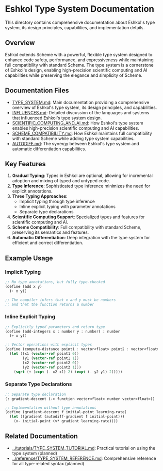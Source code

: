 # Eshkol Type System Documentation

This directory contains comprehensive documentation about Eshkol's type system, its design principles, capabilities, and implementation details.

## Overview

Eshkol extends Scheme with a powerful, flexible type system designed to enhance code safety, performance, and expressiveness while maintaining full compatibility with standard Scheme. The type system is a cornerstone of Eshkol's design, enabling high-precision scientific computing and AI capabilities while preserving the elegance and simplicity of Scheme.

## Documentation Files

- [TYPE_SYSTEM.md](TYPE_SYSTEM.md): Main documentation providing a comprehensive overview of Eshkol's type system, its design principles, and capabilities.
- [INFLUENCES.md](INFLUENCES.md): Detailed discussion of the languages and systems that influenced Eshkol's type system design.
- [SCIENTIFIC_COMPUTING_AND_AI.md](SCIENTIFIC_COMPUTING_AND_AI.md): How Eshkol's type system enables high-precision scientific computing and AI capabilities.
- [SCHEME_COMPATIBILITY.md](SCHEME_COMPATIBILITY.md): How Eshkol maintains full compatibility with standard Scheme while adding type system capabilities.
- [AUTODIFF.md](AUTODIFF.md): The synergy between Eshkol's type system and automatic differentiation capabilities.

## Key Features

1. **Gradual Typing**: Types in Eshkol are optional, allowing for incremental adoption and mixing of typed and untyped code.
2. **Type Inference**: Sophisticated type inference minimizes the need for explicit annotations.
3. **Three Typing Approaches**:
   - Implicit typing through type inference
   - Inline explicit typing with parameter annotations
   - Separate type declarations
4. **Scientific Computing Support**: Specialized types and features for scientific computing and AI.
5. **Scheme Compatibility**: Full compatibility with standard Scheme, preserving its semantics and features.
6. **Automatic Differentiation**: Deep integration with the type system for efficient and correct differentiation.

## Example Usage

### Implicit Typing

```scheme
;; No type annotations, but fully type-checked
(define (add x y)
  (+ x y))

;; The compiler infers that x and y must be numbers
;; and that the function returns a number
```

### Inline Explicit Typing

```scheme
;; Explicitly typed parameters and return type
(define (add-integers x : number y : number) : number
  (+ x y))

;; Vector operations with explicit types
(define (compute-distance point1 : vector<float> point2 : vector<float>) : float
  (let ((x1 (vector-ref point1 0))
        (y1 (vector-ref point1 1))
        (x2 (vector-ref point2 0))
        (y2 (vector-ref point2 1)))
    (sqrt (+ (expt (- x2 x1) 2) (expt (- y2 y1) 2)))))
```

### Separate Type Declarations

```scheme
;; Separate type declaration
(: gradient-descent (-> function vector<float> number vector<float>))

;; Implementation without type annotations
(define (gradient-descent f initial-point learning-rate)
  (let ((gradient (autodiff-gradient f initial-point)))
    (v- initial-point (v* gradient learning-rate))))
```

## Related Documentation

- [../tutorials/TYPE_SYSTEM_TUTORIAL.md](../tutorials/TYPE_SYSTEM_TUTORIAL.md): Practical tutorial on using the type system (planned)
- [../reference/TYPE_SYSTEM_REFERENCE.md](../reference/TYPE_SYSTEM_REFERENCE.md): Comprehensive reference for all type-related syntax (planned)
